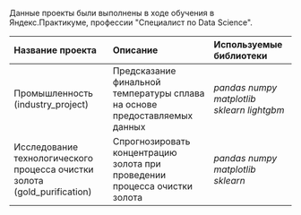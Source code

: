 Данные проекты были выполнены в ходе обучения в Яндекс.Практикуме, профессии "Специалист по Data Science".

| Название проекта | Описание | Используемые библиотеки | 
| :---------------------- | :---------------------- | :---------------------- |
| Промышленность (industry_project) | Предсказание финальной температуры сплава на основе предоставляемых данных | *pandas* *numpy* *matplotlib* *sklearn* *lightgbm* |
| Исследование технологического процесса очистки золота (gold_purification) | Спрогнозировать концентрацию золота при проведении процесса очистки золота | *pandas* *numpy* *matplotlib* *sklearn* |
